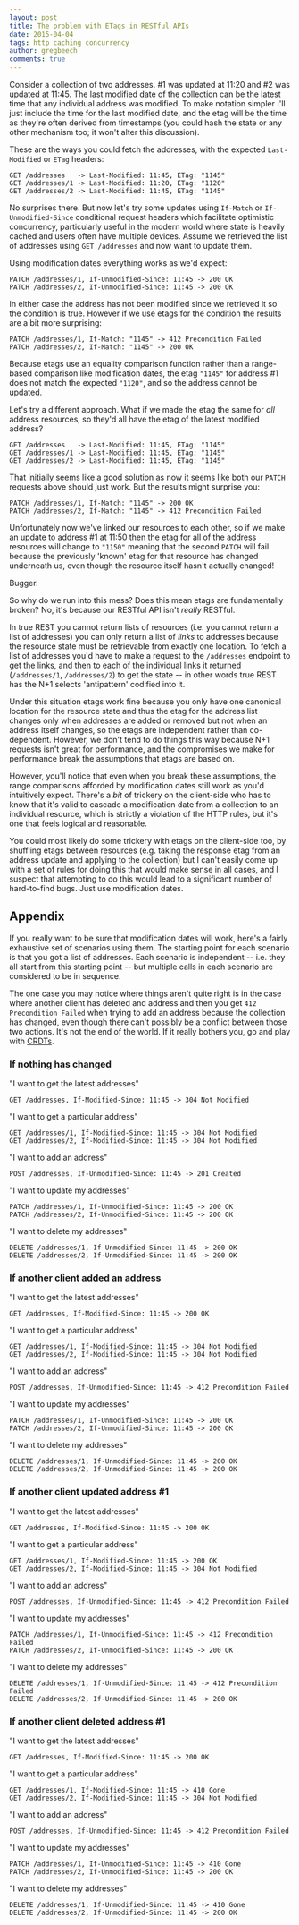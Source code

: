 ```yaml
---
layout: post
title: The problem with ETags in RESTful APIs
date: 2015-04-04
tags: http caching concurrency
author: gregbeech
comments: true
---
```


Consider a collection of two addresses. #1 was updated at 11:20 and #2 was updated at 11:45. The last modified date of the collection can be the latest time that any individual address was modified. To make notation simpler I'll just include the time for the last modified date, and the etag will be the time as they're often derived from timestamps (you could hash the state or any other mechanism too; it won't alter this discussion).

These are the ways you could fetch the addresses, with the expected `Last-Modified` or `ETag` headers:

```
GET /addresses   -> Last-Modified: 11:45, ETag: "1145"
GET /addresses/1 -> Last-Modified: 11:20, ETag: "1120"
GET /addresses/2 -> Last-Modified: 11:45, ETag: "1145"
```

No surprises there. But now let's try some updates using `If-Match` or `If-Unmodified-Since` conditional request headers which facilitate optimistic concurrency, particularly useful in the modern world where state is heavily cached and users often have multiple devices. Assume we retrieved the list of addresses using `GET /addresses` and now want to update them.

Using modification dates everything works as we'd expect:

```
PATCH /addresses/1, If-Unmodified-Since: 11:45 -> 200 OK
PATCH /addresses/2, If-Unmodified-Since: 11:45 -> 200 OK
```

In either case the address has not been modified since we retrieved it so the condition is true. However if we use etags for the condition the results are a bit more surprising:

```
PATCH /addresses/1, If-Match: "1145" -> 412 Precondition Failed
PATCH /addresses/2, If-Match: "1145" -> 200 OK
```

Because etags use an equality comparison function rather than a range-based comparison like modification dates, the etag `"1145"` for address #1 does not match the expected `"1120"`, and so the address cannot be updated.

Let's try a different approach. What if we made the etag the same for _all_ address resources, so they'd all have the etag of the latest modified address?

```
GET /addresses   -> Last-Modified: 11:45, ETag: "1145"
GET /addresses/1 -> Last-Modified: 11:45, ETag: "1145"
GET /addresses/2 -> Last-Modified: 11:45, ETag: "1145"
```

That initially seems like a good solution as now it seems like both our `PATCH` requests above should just work. But the results might surprise you:

```
PATCH /addresses/1, If-Match: "1145" -> 200 OK
PATCH /addresses/2, If-Match: "1145" -> 412 Precondition Failed
```

Unfortunately now we've linked our resources to each other, so if we make an update to address #1 at 11:50 then the etag for all of the address resources will change to `"1150"` meaning that the second `PATCH` will fail because the previously 'known' etag for that resource has changed underneath us, even though the resource itself hasn't actually changed!

Bugger.

So why do we run into this mess? Does this mean etags are fundamentally broken? No, it's because our RESTful API isn't _really_ RESTful.

In true REST you cannot return lists of resources (i.e. you cannot return a list of addresses) you can only return a list of _links_ to addresses because the resource state must be retrievable from exactly one location. To fetch a list of addresses you'd have to make a request to the `/addresses` endpoint to get the links, and then to each of the individual links it returned (`/addresses/1`, `/addresses/2`) to get the state -- in other words true REST has the N+1 selects 'antipattern' codified into it.

Under this situation etags work fine because you only have one canonical location for the resource state and thus the etag for the address list changes only when addresses are added or removed but not when an address itself changes, so the etags are independent rather than co-dependent. However, we don't tend to do things this way because N+1 requests isn't great for performance, and the compromises we make for performance break the assumptions that etags are based on.

However, you'll notice that even when you break these assumptions, the range comparisons afforded by modification dates still work as you'd intuitively expect. There's a _bit_ of trickery on the client-side who has to know that it's valid to cascade a modification date from a collection to an individual resource, which is strictly a violation of the HTTP rules, but it's one that feels logical and reasonable.

You could most likely do some trickery with etags on the client-side too, by shuffling etags between resources (e.g. taking the response etag from an address update and applying to the collection) but I can't easily come up with a set of rules for doing this that would make sense in all cases, and I suspect that attempting to do this would lead to a significant number of hard-to-find bugs. Just use modification dates.

## Appendix

If you really want to be sure that modification dates will work, here's a fairly exhaustive set of scenarios using them. The starting point for each scenario is that you got a list of addresses. Each scenario is independent -- i.e. they all start from this starting point -- but multiple calls in each scenario are considered to be in sequence.

The one case you may notice where things aren't quite right is in the case where another client has deleted and address and then you get `412 Precondition Failed` when trying to add an address because the collection has changed, even though there can't possibly be a conflict between those two actions. It's not the end of the world. If it really bothers you, go and play with [CRDTs](https://en.wikipedia.org/wiki/Conflict-free_replicated_data_type).

### If nothing has changed

"I want to get the latest addresses"

    GET /addresses, If-Modified-Since: 11:45 -> 304 Not Modified

"I want to get a particular address"

    GET /addresses/1, If-Modified-Since: 11:45 -> 304 Not Modified
    GET /addresses/2, If-Modified-Since: 11:45 -> 304 Not Modified

"I want to add an address"

    POST /addresses, If-Unmodified-Since: 11:45 -> 201 Created

"I want to update my addresses"

    PATCH /addresses/1, If-Unmodified-Since: 11:45 -> 200 OK
    PATCH /addresses/2, If-Unmodified-Since: 11:45 -> 200 OK

"I want to delete my addresses"

    DELETE /addresses/1, If-Unmodified-Since: 11:45 -> 200 OK
    DELETE /addresses/2, If-Unmodified-Since: 11:45 -> 200 OK

### If another client added an address

"I want to get the latest addresses"

    GET /addresses, If-Modified-Since: 11:45 -> 200 OK

"I want to get a particular address"

    GET /addresses/1, If-Modified-Since: 11:45 -> 304 Not Modified
    GET /addresses/2, If-Modified-Since: 11:45 -> 304 Not Modified

"I want to add an address"

    POST /addresses, If-Unmodified-Since: 11:45 -> 412 Precondition Failed

"I want to update my addresses"

    PATCH /addresses/1, If-Unmodified-Since: 11:45 -> 200 OK
    PATCH /addresses/2, If-Unmodified-Since: 11:45 -> 200 OK

"I want to delete my addresses"

    DELETE /addresses/1, If-Unmodified-Since: 11:45 -> 200 OK
    DELETE /addresses/2, If-Unmodified-Since: 11:45 -> 200 OK

### If another client updated address #1

"I want to get the latest addresses"

    GET /addresses, If-Modified-Since: 11:45 -> 200 OK

"I want to get a particular address"

    GET /addresses/1, If-Modified-Since: 11:45 -> 200 OK
    GET /addresses/2, If-Modified-Since: 11:45 -> 304 Not Modified

"I want to add an address"

    POST /addresses, If-Unmodified-Since: 11:45 -> 412 Precondition Failed

"I want to update my addresses"

    PATCH /addresses/1, If-Unmodified-Since: 11:45 -> 412 Precondition Failed
    PATCH /addresses/2, If-Unmodified-Since: 11:45 -> 200 OK

"I want to delete my addresses"

    DELETE /addresses/1, If-Unmodified-Since: 11:45 -> 412 Precondition Failed
    DELETE /addresses/2, If-Unmodified-Since: 11:45 -> 200 OK

### If another client deleted address #1

"I want to get the latest addresses"

    GET /addresses, If-Modified-Since: 11:45 -> 200 OK

"I want to get a particular address"

    GET /addresses/1, If-Modified-Since: 11:45 -> 410 Gone
    GET /addresses/2, If-Modified-Since: 11:45 -> 304 Not Modified

"I want to add an address"

    POST /addresses, If-Unmodified-Since: 11:45 -> 412 Precondition Failed

"I want to update my addresses"

    PATCH /addresses/1, If-Unmodified-Since: 11:45 -> 410 Gone
    PATCH /addresses/2, If-Unmodified-Since: 11:45 -> 200 OK

"I want to delete my addresses"

    DELETE /addresses/1, If-Unmodified-Since: 11:45 -> 410 Gone
    DELETE /addresses/2, If-Unmodified-Since: 11:45 -> 200 OK